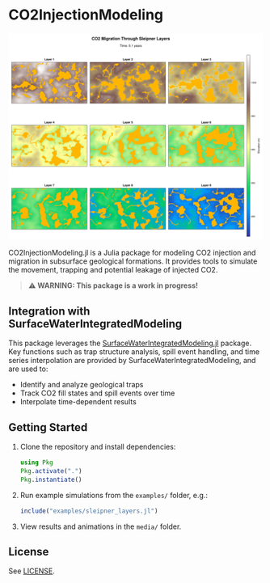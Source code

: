 # CO2InjectionModeling

<img src="media/animation.gif" alt="Animation of CO2 Injection" width="800" />

CO2InjectionModeling.jl is a Julia package for modeling CO2 injection and migration in subsurface geological formations. It provides tools to simulate the movement, trapping and potential leakage of injected CO2.

> **⚠️ WARNING: This package is a work in progress!**

## Integration with SurfaceWaterIntegratedModeling
This package leverages the [SurfaceWaterIntegratedModeling.jl](https://github.com/your-org/SurfaceWaterIntegratedModeling.jl) package. Key functions such as trap structure analysis, spill event handling, and time series interpolation are provided by SurfaceWaterIntegratedModeling, and are used to:
- Identify and analyze geological traps
- Track CO2 fill states and spill events over time
- Interpolate time-dependent results

## Getting Started
1. Clone the repository and install dependencies:
	```julia
	using Pkg
	Pkg.activate(".")
	Pkg.instantiate()
	```
2. Run example simulations from the `examples/` folder, e.g.:
	```julia
	include("examples/sleipner_layers.jl")
	```
3. View results and animations in the `media/` folder.


## License
See [LICENSE](LICENSE).
<!-- [![Stable](https://img.shields.io/badge/docs-stable-blue.svg)](https://ellingsvee.github.io/CO2InjectionModeling.jl/stable/)
[![Dev](https://img.shields.io/badge/docs-dev-blue.svg)](https://ellingsvee.github.io/CO2InjectionModeling.jl/dev/)
[![Build Status](https://github.com/ellingsvee/CO2InjectionModeling.jl/actions/workflows/CI.yml/badge.svg?branch=main)](https://github.com/ellingsvee/CO2InjectionModeling.jl/actions/workflows/CI.yml?query=branch%3Amain)
[![Coverage](https://codecov.io/gh/ellingsvee/CO2InjectionModeling.jl/branch/main/graph/badge.svg)](https://codecov.io/gh/ellingsvee/CO2InjectionModeling.jl) -->
